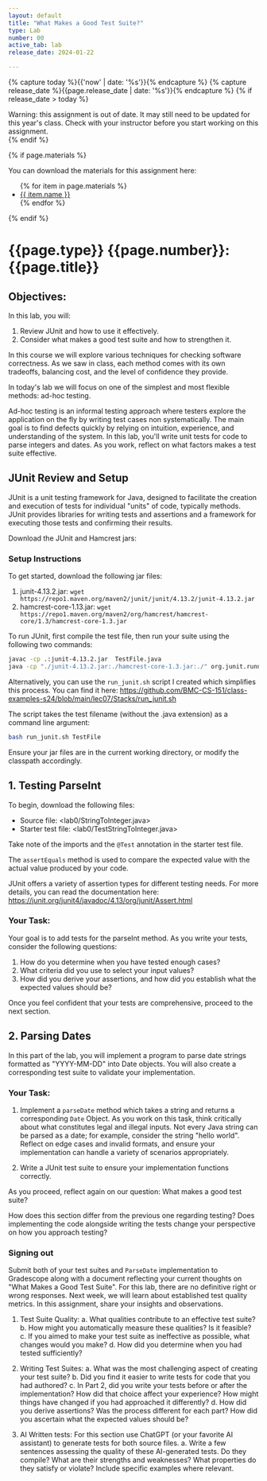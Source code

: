 ```yaml
---
layout: default
title: "What Makes a Good Test Suite?"
type: Lab
number: 00
active_tab: lab
release_date: 2024-01-22

---
```


<!-- Check whether the assignment is ready to release -->
{% capture today %}{{'now' | date: '%s'}}{% endcapture %}
{% capture release_date %}{{page.release_date | date: '%s'}}{% endcapture %}
{% if release_date > today %} 
<div class="alert alert-danger">
Warning: this assignment is out of date.  It may still need to be updated for this year's class.  Check with your instructor before you start working on this assignment.
</div>
{% endif %}
<!-- End of check whether the assignment is up to date -->


<!-- Check whether the assignment is up to date -->
<!--{% capture this_year %}{{'now' | date: '%Y'}}{% endcapture %}
{% capture due_year %}{{page.due_date | date: '%Y'}}{% endcapture %}
{% if this_year != due_year %} 
<div class="alert alert-danger">
Warning: this assignment is out of date.  It may still need to be updated for this year's class.  Check with your instructor before you start working on this assignment.
</div>
{% endif %}-->
<!-- End of check whether the assignment is up to date -->



{% if page.materials %}
<div class="alert alert-info">
You can download the materials for this assignment here:
<ul>
{% for item in page.materials %}
<li><a href="{{item.url}}">{{ item.name }}</a></li>
{% endfor %}
</ul>

</div>
{% endif %}





{{page.type}} {{page.number}}: {{page.title}}
=============================================================

## Objectives:

In this lab, you will:

1. Review JUnit and how to use it effectively.
2. Consider what makes a good test suite and how to strengthen it. 

In this course we will explore various techniques for checking software correctness. As we saw in class, each method comes with its own tradeoffs, balancing cost, and the level of confidence they provide.

In today's lab we will focus on one of the simplest and most flexible methods: ad-hoc testing. 

Ad-hoc testing is an informal testing approach where testers explore the application on the fly by writing test cases non systematically. The main goal is to find defects quickly by relying on intuition, experience, and understanding of the system. In this lab, you'll write unit tests for code to parse integers and dates. As you work, reflect on what factors makes a test suite effective.

## JUnit Review and Setup

JUnit is a unit testing framework for Java, designed to facilitate the creation and execution of tests for individual "units" of code, typically methods. JUnit provides libraries for writing tests and assertions and a framework for executing those tests and confirming their results.

Download the JUnit and Hamcrest jars:

### Setup Instructions

To get started, download the following jar files:

1. junit-4.13.2.jar:
`wget https://repo1.maven.org/maven2/junit/junit/4.13.2/junit-4.13.2.jar`
2. hamcrest-core-1.13.jar: 
`wget https://repo1.maven.org/maven2/org/hamcrest/hamcrest-core/1.3/hamcrest-core-1.3.jar`

To run JUnit, first compile the test file, then run your suite using the following two commands:

```bash
javac -cp .:junit-4.13.2.jar  TestFile.java
java -cp "./junit-4.13.2.jar:./hamcrest-core-1.3.jar:./" org.junit.runner.JUnitCore TestFile
```

Alternatively, you can use the `run_junit.sh` script I created which simplifies this process. You can find it here: https://github.com/BMC-CS-151/class-examples-s24/blob/main/lec07/Stacks/run_junit.sh

The script takes the test filename (without the .java extension) as a command line argument:

```bash
bash run_junit.sh TestFile
```

Ensure your jar files are in the current working directory, or modify the classpath accordingly.

## 1. Testing ParseInt

To begin, download the following files:
- Source file: <lab0/StringToInteger.java>
- Starter test file: <lab0/TestStringToInteger.java>

Take note of the imports and the `@Test` annotation in the starter test file. 

The `assertEquals` method is used to compare the expected value with the actual value produced by your code.

JUnit offers a variety of assertion types for different testing needs. For more details, you can read the documentation here: https://junit.org/junit4/javadoc/4.13/org/junit/Assert.html

### Your Task: 

Your goal is to add tests for the parseInt method. As you write your tests, consider the following questions:

1. How do you determine when you have tested enough cases?
2. What criteria did you use to select your input values?
3. How did you derive your assertions, and how did you establish what the expected values should be?

Once you feel confident that your tests are comprehensive, proceed to the next section.

## 2. Parsing Dates 

In this part of the lab, you will implement a program to parse date strings formatted as "YYYY-MM-DD" into Date objects. You will also create a corresponding test suite to validate your implementation.

### Your Task:

1. Implement a `parseDate` method which takes a string and returns a corresponding `Date` Object. As you work on this task, think critically about what constitutes legal and illegal inputs. Not every Java string can be parsed as a date; for example, consider the string "hello world". Reflect on edge cases and invalid formats, and ensure your implementation can handle a variety of scenarios appropriately.

2. Write a JUnit test suite to ensure your implementation functions correctly. 

As you proceed, reflect again on our question: What makes a good test suite? 

How does this section differ from the previous one regarding testing? Does implementing the code alongside writing the tests change your perspective on how you approach testing?

### Signing out
Submit both of your test suites and `ParseDate` implementation to Gradescope along with a document reflecting your current thoughts on "What Makes a Good Test Suite". For this lab, there are no definitive right or wrong responses. Next week, we will learn about established test quality metrics. In this assignment, share your insights and observations.

1. Test Suite Quality: 
a. What qualities contribute to an effective test suite? 
b. How might you automatically measure these qualities? Is it feasible?
c. If you aimed to make your test suite as ineffective as possible, what changes would you make?
d. How did you determine when you had tested sufficiently?

2. Writing Test Suites: 
a. What was the most challenging aspect of creating your test suite? 
b. Did you find it easier to write tests for code that you had authored?
c. In Part 2, did you write your tests before or after the implementation? How did that choice affect your experience? How might things have changed if you had approached it differently?
d. How did you derive assertions? Was the process different for each part? How did you ascertain what the expected values should be?

3. AI Written tests: For this section use ChatGPT (or your favorite AI assistant) to generate tests for both source files. 
a. Write a few sentences assessing the quality of these AI-generated tests. Do they compile? What are their strengths and weaknesses? What properties do they satisfy or violate? Include specific examples where relevant.

